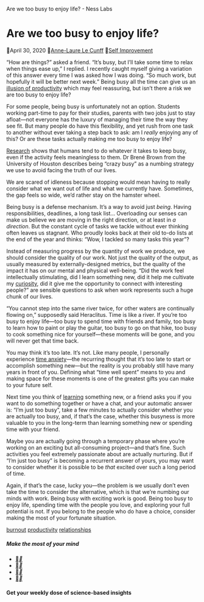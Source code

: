 Are we too busy to enjoy life? - Ness Labs

# Are we too busy to enjoy life?

 April 30, 2020  [Anne-Laure Le Cunff](https://nesslabs.com/author/annelaure)  [Self Improvement](https://nesslabs.com/topic/self-improvement)

“How are things?” asked a friend. “It’s busy, but I’ll take some time to relax when things ease up,” I replied. I recently caught myself giving a variation of this answer every time I was asked how I was doing. “So much work, but hopefully it will be better next week.” Being busy all the time can give us an [illusion of productivity](https://nesslabs.com/illusion-of-productivity) which may feel reassuring, but isn’t there a risk we are too busy to enjoy life?

For some people, being busy is unfortunately not an option. Students working part-time to pay for their studies, parents with two jobs just to stay afloat—not everyone has the luxury of managing their time the way they see fit. But many people do have this flexibility, and yet rush from one task to another without ever taking a step back to ask: am I *really* enjoying any of this? Or are these tasks actually making me too busy to enjoy life?

[Research](https://www.ncbi.nlm.nih.gov/pubmed/20548057) shows that humans tend to do whatever it takes to keep busy, even if the activity feels meaningless to them. Dr Brené Brown from the University of Houston describes being “crazy busy” as a numbing strategy we use to avoid facing the truth of our lives.

We are scared of idleness because stopping would mean having to really consider what we want out of life and what we currently have. Sometimes, the gap feels so wide, we’d rather stay on the hamster wheel.

Being busy is a defense mechanism. It’s a way to avoid just *being*. Having responsibilities, deadlines, a long task list… Overloading our senses can make us believe we are moving in the right direction, or at least in *a direction*. But the constant cycle of tasks we tackle without ever thinking often leaves us stagnant. Who proudly looks back at their old to-do lists at the end of the year and thinks: “Wow, I tackled so many tasks this year”?

Instead of measuring progress by the quantity of work we produce, we should consider the quality of our work. Not just the quality of the output, as usually measured by externally-designed metrics, but the quality of the impact it has on our mental and physical well-being. “Did the work feel intellectually stimulating, did I learn something new, did it help me cultivate my [curiosity](https://nesslabs.com/science-of-curiosity), did it give me the opportunity to connect with interesting people?” are sensible questions to ask when work represents such a huge chunk of our lives.

“You cannot step into the same river twice, for other waters are continually flowing on,” supposedly said Heraclitus. Time is like a river. If you’re too busy to enjoy life—too busy to spend time with friends and family, too busy to learn how to paint or play the guitar, too busy to go on that hike, too busy to cook something nice for yourself—these moments will be gone, and you will never get that time back.

You may think it’s too late. It’s not. Like many people, I personally experience [time anxiety](https://nesslabs.com/time-anxiety)—the recurring thought that it’s too late to start or accomplish something new—but the reality is you probably still have many years in front of you. Defining what “time well spent” means to you and making space for these moments is one of the greatest gifts you can make to your future self.

Next time you think of [learning](https://nesslabs.com/learning-how-to-learn) something new, or a friend asks you if you want to do something together or have a chat, and your automatic answer is: “I’m just too busy”, take a few minutes to actually consider whether you are actually too busy, and, if that’s the case, whether this busyness is more valuable to you in the long-term than learning something new or spending time with your friend.

Maybe you are actually going through a temporary phase where you’re working on an exciting but all-consuming project—and that’s fine. Such activities you feel extremely passionate about are actually nurturing. But if “I’m just too busy” is becoming a recurrent answer of yours, you may want to consider whether it is possible to be *that* excited over such a long period of time.

Again, if that’s the case, lucky you—the problem is we usually don’t even take the time to consider the alternative, which is that we’re numbing our minds with work. Being busy with exciting work is good. Being too busy to enjoy life, spending time with the people you love, and exploring your full potential is not. If you belong to the people who do have a choice, consider making the most of your fortunate situation.

[burnout](https://nesslabs.com/tag/burnout)  [productivity](https://nesslabs.com/tag/productivity)  [relationships](https://nesslabs.com/tag/relationships)

##### Make the most of your mind

- [**](https://www.facebook.com/nesslabsHQ)
- [**](https://twitter.com/ness_labs)
- [**](https://instagram.com/ness_labs)
- [**](https://linkedin.com/company/nesslabs)

#### Get your weekly dose of science-based insights